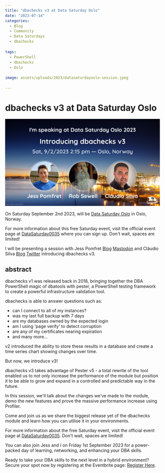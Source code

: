 ```yaml
---
title: "dbachecks v3 at Data Saturday Oslo"
date: "2023-07-14"
categories:
  - Blog
  - Community
  - Data Saturdays
  - dbachecks

tags:
  - PowerShell
  - dbachecks
  - Oslo

image: assets/uploads/2023/datasaturdayoslo-session.jpeg

---
```

# dbachecks v3 at Data Saturday Oslo

[![dbachecksv3](assets/uploads/2023/datasaturdayoslo-session.jpeg)](https://datasaturdays.com/2023-09-02-datasaturday0035/)

On Saturday September 2nd 2023, will be [Data Saturday Oslo](https://datasaturdays.com/2023-09-02-datasaturday0035/) in Oslo, Norway.

For more information about this free Saturday event, visit the official event page at [DataSaturday0035](https://datasaturdays.com/2023-09-02-datasaturday0035/) where you can sign up. Don't wait, spaces are limited!

I will be presenting a session with Jess Pomfret [Blog](https://jesspomfret.com) [Mastodon](https://tech.lgbt/@Jpomfret) and Cláudio Silva [Blog](https://claudioessilva.eu/) [Twitter](https://twitter.com/claudioessilva) introducing dbachecks v3.

## abstract

dbachecks v1 was released back in 2018, bringing together the DBA PowerShell magic of dbatools with pester, a PowerShell testing framework to create a powerful infrastructure validation tool.

dbachecks is able to answer questions such as:
- can I connect to all of my instances?
- was my last full backup with 7 days
- are my databases owned by the expected login
- am I using 'page verify' to detect corruption
- are any of my certificates nearing expiration
- and many more...

v2 introduced the ability to store these results in a database and create a time series chart showing changes over time.

But now, we introduce v3!

dbachecks v3 takes advantage of Pester v5 - a total rewrite of the tool enabled us to not only increase the performance of the module but position it to be able to grow and expand in a controlled and predictable way in the future.

In this session, we'll talk about the changes we've made to the module, demo the new features and prove the massive performance increase using Profiler.

Come and join us as we share the biggest release yet of the dbachecks module and learn how you can utilise it in your environments.

For more information about the free Saturday event, visit the official event page at [DataSaturday0035](https://datasaturdays.com/2023-09-02-datasaturday0035/). Don't wait, spaces are limited!

You can also join Jess and I on Friday 1st September 2023 for a power-packed day of learning, networking, and enhancing your DBA skills.

Ready to take your DBA skills to the next level in a hybrid environment? Secure your spot now by registering at the Eventbrite page: [Register Here](https://www.eventbrite.com/e/the-dba-in-a-hybrid-environment-tickets-643006990217).

